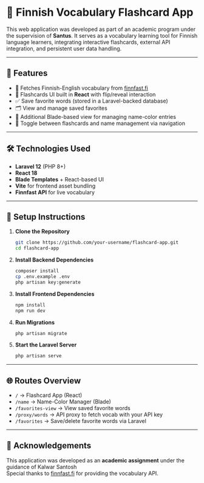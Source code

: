 # 📘 Finnish Vocabulary Flashcard App

This web application was developed as part of an academic program under the supervision of **Santus**. It serves as a vocabulary learning tool for Finnish language learners, integrating interactive flashcards, external API integration, and persistent user data handling.

---

## 🎯 Features

- 🔄 Fetches Finnish-English vocabulary from [finnfast.fi](https://finnfast.fi)
- 🧠 Flashcards UI built in **React** with flip/reveal interaction
- ✅ Save favorite words (stored in a Laravel-backed database)
- 🗂 View and manage saved favorites
- 🎨 Additional Blade-based view for managing name-color entries
- 🔁 Toggle between flashcards and name management via navigation

---

## 🛠 Technologies Used

- **Laravel 12** (PHP 8+)
- **React 18**
- **Blade Templates** + React-based UI
- **Vite** for frontend asset bundling
- **Finnfast API** for live vocabulary

---

## 🚀 Setup Instructions

1. **Clone the Repository**

   ```bash
   git clone https://github.com/your-username/flashcard-app.git
   cd flashcard-app
   ```

2. **Install Backend Dependencies**

   ```bash
   composer install
   cp .env.example .env
   php artisan key:generate
   ```

3. **Install Frontend Dependencies**

   ```bash
   npm install
   npm run dev
   ```

4. **Run Migrations**

   ```bash
   php artisan migrate
   ```

5. **Start the Laravel Server**

   ```bash
   php artisan serve
   ```

---

## 🌐 Routes Overview

- `/` → Flashcard App (React)
- `/name` → Name-Color Manager (Blade)
- `/favorites-view` → View saved favorite words
- `/proxy/words` → API proxy to fetch vocab with your API key
- `/favorites` → Save/delete favorite words via Laravel

---

## 🙏 Acknowledgements

This application was developed as an **academic assignment** under the guidance of Kalwar Santosh  
Special thanks to [finnfast.fi](https://finnfast.fi) for providing the vocabulary API.
